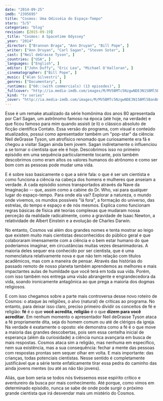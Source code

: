 ```yaml
---
date: "2014-09-25"
imdb: "2395695"
title: "Cosmos: Uma Odisséia do Espaço-Tempo"
stars: "5/5"
categories: "blog"
revision: [2015-09-19]
_title: "Cosmos: A Spacetime Odyssey"
_year: "2014"
_director: ["Brannon Braga", "Ann Druyan", "Bill Pope", ]
_writer: ["Ann Druyan", "Carl Sagan", "Steven Soter", ]
_cast: ["Neil deGrasse Tyson", ]
_countries: ["USA", ]
_languages: ["English", ]
_editor: ["John Duffy", "Eric Lea", "Michael O'Halloran", ]
_cinematographer: ["Bill Pope", ]
_music: ["Alan Silvestri", ]
_genres: ["Documentary", ]
_runtimes: ["60::(with commercials) (13 episodes)", ]
_fullcover: "http://ia.media-imdb.com/images/M/MV5BMTc5NzgwNDE3N15BMl5BanBnXkFtZTgwNDAxMTY5MTE@.jpg"
_kind: "tv series"
_cover: "http://ia.media-imdb.com/images/M/MV5BMTc5NzgwNDE3N15BMl5BanBnXkFtZTgwNDAxMTY5MTE@._V1._SX100_SY137_.jpg"
---
```

Esse é um remake atualizado da série homônima dos anos 80 apresentada por Carl Sagan, um astrônomo famoso na época (até hoje, na verdade) e que ficou famoso para mim quando assisti (e li) o clássico absoluto de ficção científica Contato. Essa versão do programa, com visual e conteúdo atualizados, possui como apresentador também um "pop-star" da ciência: Neil deGrasse Tyson, um atrofísico renomado que curiosamente era fã e chegou a visitar Sagan ainda bem jovem. Sagan indiretamente o influenciou a se tornar o cientista que ele é hoje. Descobrimos isso no primeiro episódio em uma sequência particularmente tocante, pois também descobrimos como eram altos os valores humanos do atrônomo e como ser bom com as pessoas pode mudar uma vida.

E é sobre isso basicamente o que a série fala: o que é ser um cientista e como funciona a ciência na cabeça dos homens e mulheres que anseiam a verdade. A cada episódio somos transportados através da Nave da Imaginação -- que, assim como a cabine do Dr. Who, vai para qualquer lugar do espaço-tempo. Para onde ela vai? Explorar a natureza, o mundo onde vivemos, os mundos possíveis "lá fora", a formação do universo, das estrelas, do tempo e espaço e de nós mesmos. Explica como funcionam regras básicas de física até teorias complexas que mudaram nossa perceção da realidade radicalmente, como a gravidade de Isaac Newton, a relatividade de Albert Einstein e a evolução de Charles Darwin.

No entanto, Cosmos vai além dos grandes nomes e tenta mostrar ao leigo que existem muito mais cientistas desconhecidos do público geral e que colaboraram imensamente com a ciência e o bem estar humano do que poderíamos imaginar, em circustâncias muitas vezes desanimadoras. A maioria deles sequer era conhecido por ser cientista, que é uma nomenclatura relativamente nova e que não tem relação com títulos acadêmicos, mas com a maneira de pensar. Através das histórias do passado remoto de nosso planeta também aprendemos as melhores e mais impactantes aulas de humildade que você terá em toda sua vida. Porém, com isso também nos entrega uma visão abrangente e engrandecedora da vida, soando ironicamente antagônica ao que prega a maioria dos dogmas religiosos.

E com isso chegamos sobre a parte mais controversa desse novo roteiro de Cosmos: o ataque às religiões, o alvo (natural) de críticas ao programa. No entanto, para deixar isso claro, preciso primeiro dividir os conceitos de fé e religião: __fé__ é o que __você acredita__, __religião__ é o que __dizem para você acreditar__. Em nenhum momento o apresentador Neil deGrasse Tyson ataca a fé propriamente dita, seja do homem comum ou até de clérigos da igreja. Na verdade é exatamente o oposto: ele demonstra como a fé é o que move a maioria das grandes descobertas, pois sem essa centelha inicial de esperança (além da curiosidade) a ciência nunca avançaria em busca de mais respostas. Cosmos ataca sim a religião, mas nenhuma em específico, nem sua existência, mas a sua consequência: fechar a mente das pessoas com respostas prontas sem sequer olhar em volta. E mais importante: das crianças, todas potenciais cientistas. Nesse sentido é completamente justificável que a série tente enfaticamente tirar essa pedra do caminho das ainda jovens mentes (ou até as não tão jovens).

Aliás, que bom seria se todos nós tivéssemos esse espírito crítico e aventureiro da busca por mais conhecimento. Até porque, como vimos em determinado episódio, nunca se sabe de onde pode surgir o próximo grande cientista que irá desvendar mais um mistério do Cosmos.
